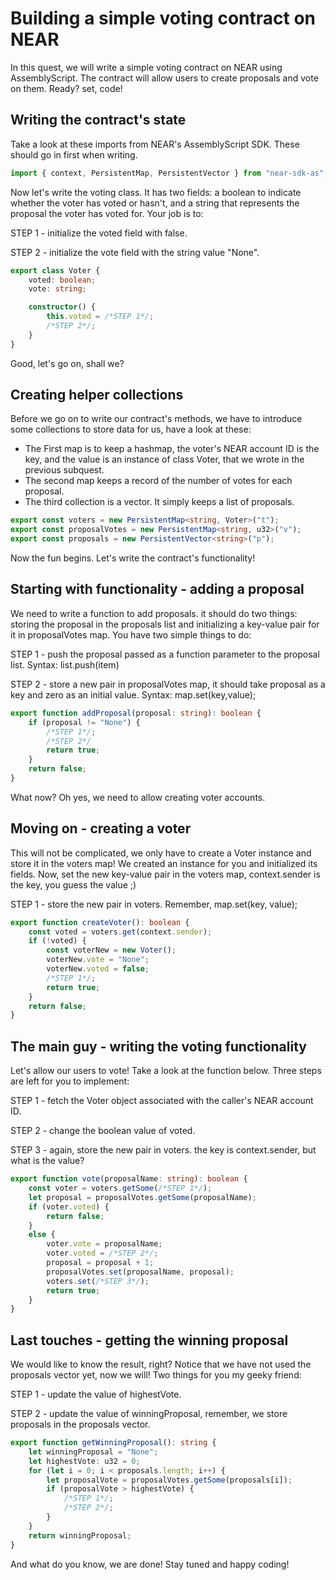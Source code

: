 # Building a simple voting contract on NEAR
In this quest, we will write a simple voting contract on NEAR using AssemblyScript. The contract will allow users to create proposals and vote on them. Ready? set, code!

## Writing the contract's state
Take a look at these imports from NEAR's AssemblyScript SDK. These should go in first when writing.
```ts
import { context, PersistentMap, PersistentVector } from "near-sdk-as";
```
Now let's write the voting class. It has two fields: a boolean to indicate whether the voter has voted or hasn't, and a string that represents the proposal the voter has voted for.
Your job is to:

STEP 1 - initialize the voted field with false.

STEP 2 - initialize the vote field with the string value "None".
```ts
export class Voter {
    voted: boolean;  
    vote: string;   

    constructor() {
        this.voted = /*STEP 1*/;
        /*STEP 2*/;
    }
}
```
Good, let's go on, shall we?

## Creating helper collections
Before we go on to write our contract's methods, we have to introduce some collections to store data for us, have a look at these:
 - The First map is to keep a hashmap, the voter's NEAR account ID is the key, and the value is an instance of class Voter, that we wrote in the previous subquest.
 - The second map keeps a record of the number of votes for each proposal.
 - The third collection is a vector. It simply keeps a list of proposals.
```ts
export const voters = new PersistentMap<string, Voter>("t");
export const proposalVotes = new PersistentMap<string, u32>("v");
export const proposals = new PersistentVector<string>("p");
```
Now the fun begins. Let's write the contract's functionality!

## Starting with functionality - adding a proposal
We need to write a function to add proposals. it should do two things: storing the proposal in the proposals list and initializing a key-value pair for it in proposalVotes map. You have two simple things to do:

STEP 1 - push the proposal passed as a function parameter to the proposal list. Syntax: list.push(item)

STEP 2 - store a new pair in proposalVotes map, it should take proposal as a key and zero as an initial value. Syntax: map.set(key,value);
```ts
export function addProposal(proposal: string): boolean {
    if (proposal != "None") {
        /*STEP 1*/;
        /*STEP 2*/
        return true;
    }
    return false;
}
```
What now? Oh yes, we need to allow creating voter accounts.

## Moving on - creating a voter
This will not be complicated, we only have to create a Voter instance and store it in the voters map! We created an instance for you and initialized its fields. Now, set the new key-value pair in the voters map, context.sender is the key, you guess the value ;)

STEP 1 - store the new pair in voters. Remember, map.set(key, value);
```ts
export function createVoter(): boolean {
    const voted = voters.get(context.sender);
    if (!voted) {
        const voterNew = new Voter();
        voterNew.vote = "None";
        voterNew.voted = false;
        /*STEP 1*/;
        return true;
    }
    return false;
}
```
## The main guy - writing the voting functionality
Let's allow our users to vote! Take a look at the function below.
Three steps are left for you to implement:

STEP 1 - fetch the Voter object associated with the caller's NEAR account ID.

STEP 2 - change the boolean value of voted.

STEP 3 - again, store the new pair in voters. the key is context.sender, but what is the value?
```ts
export function vote(proposalName: string): boolean {
    const voter = voters.getSome(/*STEP 1*/);
    let proposal = proposalVotes.getSome(proposalName);
    if (voter.voted) {
        return false;
    }
    else {
        voter.vote = proposalName;
        voter.voted = /*STEP 2*/;
        proposal = proposal + 1;
        proposalVotes.set(proposalName, proposal);
        voters.set(/*STEP 3*/);
        return true;
    }
}
```

## Last touches - getting the winning proposal
We would like to know the result, right? Notice that we have not used the proposals vector yet, now we will!
Two things for you my geeky friend:

STEP 1 - update the value of highestVote.

STEP 2 - update the value of winningProposal, remember, we store proposals in the proposals vector.
```ts
export function getWinningProposal(): string {
    let winningProposal = "None";
    let highestVote: u32 = 0;
    for (let i = 0; i < proposals.length; i++) {
        let proposalVote = proposalVotes.getSome(proposals[i]);
        if (proposalVote > highestVote) {
            /*STEP 1*/;
            /*STEP 2*/;
        }
    }
    return winningProposal;
}
```
And what do you know, we are done!
Stay tuned and happy coding!
